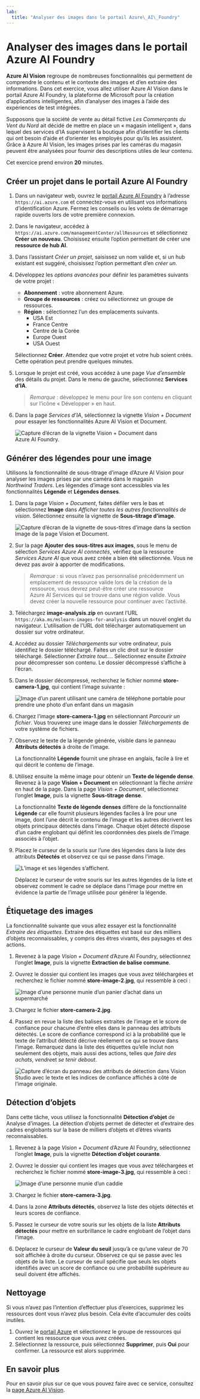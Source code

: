 ```yaml
---
lab:
  title: "Analyser des images dans le portail Azure\_AI\_Foundry"
---
```


# Analyser des images dans le portail Azure AI Foundry

**Azure AI Vision** regroupe de nombreuses fonctionnalités qui permettent de comprendre le contenu et le contexte des images et d’en extraire des informations. Dans cet exercice, vous allez utiliser Azure AI Vision dans le portail Azure AI Foundry, la plateforme de Microsoft pour la création d’applications intelligentes, afin d’analyser des images à l’aide des expériences de test intégrées. 

Supposons que la société de vente au détail fictive *Les Commerçants du Vent du Nord* ait décidé de mettre en place un « magasin intelligent », dans lequel des services d’IA supervisent la boutique afin d’identifier les clients qui ont besoin d’aide et d’orienter les employés pour qu’ils les assistent. Grâce à Azure AI Vision, les images prises par les caméras du magasin peuvent être analysées pour fournir des descriptions utiles de leur contenu.

Cet exercice prend environ **20** minutes.

## Créer un projet dans le portail Azure AI Foundry

1. Dans un navigateur web, ouvrez le [portail Azure AI Foundry](https://ai.azure.com) à l’adresse `https://ai.azure.com` et connectez-vous en utilisant vos informations d’identification Azure. Fermez les conseils ou les volets de démarrage rapide ouverts lors de votre première connexion. 

1. Dans le navigateur, accédez à `https://ai.azure.com/managementCenter/allResources` et sélectionnez **Créer un nouveau**. Choisissez ensuite l’option permettant de créer une **ressource de hub AI**.

1. Dans l’assistant *Créer un projet*, saisissez un nom valide et, si un hub existant est suggéré, choisissez l’option permettant d’en *créer un*. 

1. Développez les *options avancées* pour définir les paramètres suivants de votre projet :
    - **Abonnement** : votre abonnement Azure.
    - **Groupe de ressources** : créez ou sélectionnez un groupe de ressources.
    - **Région** : sélectionnez l’un des emplacements suivants.
        * USA Est
        * France Centre
        * Centre de la Corée
        * Europe Ouest
        * USA Ouest

    Sélectionnez **Créer**. Attendez que votre projet et votre hub soient créés. Cette opération peut prendre quelques minutes.

1. Lorsque le projet est créé, vous accédez à une page *Vue d’ensemble* des détails du projet. Dans le menu de gauche, sélectionnez **Services d’IA**. 

    >*Remarque* : développez le menu pour lire son contenu en cliquant sur l’icône « Développer » en haut. 

1. Dans la page *Services d’IA*, sélectionnez la vignette *Vision + Document* pour essayer les fonctionnalités Azure AI Vision et Document.

    ![Capture d’écran de la vignette Vision + Document dans Azure AI Foundry.](./media/vision-document-tile.png)

## Générer des légendes pour une image

Utilisons la fonctionnalité de sous-titrage d’image d’Azure AI Vision pour analyser les images prises par une caméra dans le magasin *Northwind Traders*. Les légendes d’image sont accessibles via les fonctionnalités **Légende** et **Légendes denses**.

1. Dans la page *Vision + Document*, faites défiler vers le bas et sélectionnez **Image** dans *Afficher toutes les autres fonctionnalités de vision*. Sélectionnez ensuite la vignette de **Sous-titrage d’image**.

    ![Capture d’écran de la vignette de sous-titres d’image dans la section Image de la page Vision et Document.](./media/vision-image-captioning-tile.png)

1. Sur la page **Ajouter des sous-titres aux images**, sous le menu de sélection *Services Azure AI connectés*, vérifiez que la ressource *Services Azure AI* que vous avez créée a bien été sélectionnée. Vous ne devez pas avoir à apporter de modifications. 

    >*Remarque* : si vous n’avez pas personnalisé précédemment un emplacement de ressource valide lors de la création de la ressource, vous devrez peut-être créer une ressource Azure AI Services qui se trouve dans une région valide. Vous devez créer la nouvelle ressource pour continuer avec l’activité.  

1. Téléchargez **image-analysis.zip** en ouvrant l’URL `https://aka.ms/mslearn-images-for-analysis` dans un nouvel onglet du navigateur. L’utilisation de l’URL doit télécharger automatiquement un dossier sur votre ordinateur. 

1. Accédez au dossier *Téléchargements* sur votre ordinateur, puis identifiez le dossier téléchargé. Faites un clic droit sur le dossier téléchargé. Sélectionner *Extraire tout...*. Sélectionnez ensuite *Extraire* pour décompresser son contenu. Le dossier décompressé s’affiche à l’écran.  

1. Dans le dossier décompressé, recherchez le fichier nommé **store-camera-1.jpg**, qui contient l’image suivante :

    ![Image d’un parent utilisant une caméra de téléphone portable pour prendre une photo d’un enfant dans un magasin](./media/analyze-images-vision/store-camera-1.jpg)

1. Chargez l’image **store-camera-1.jpg** en sélectionnant *Parcourir un fichier*. Vous trouverez une image dans le dossier *Téléchargements* de votre système de fichiers.

1. Observez le texte de la légende générée, visible dans le panneau **Attributs détectés** à droite de l’image.

    La fonctionnalité **Légende** fournit une phrase en anglais, facile à lire et qui décrit le contenu de l’image.

1. Utilisez ensuite la même image pour obtenir un **Texte de légende dense**. Revenez à la page **Vision + Document** en sélectionnant la flèche *arrière* en haut de la page. Dans la page *Vision + Document*, sélectionnez l’onglet **Image**, puis la vignette **Sous-titrage dense**.

    La fonctionnalité **Texte de légende denses** diffère de la fonctionnalité **Légende** car elle fournit plusieurs légendes faciles à lire pour une image, dont l’une décrit le contenu de l’image et les autres décrivent les objets principaux détectés dans l’image. Chaque objet détecté dispose d’un cadre englobant qui définit les coordonnées des pixels de l’image associés à l’objet.

1. Placez le curseur de la souris sur l’une des légendes dans la liste des attributs **Détectés** et observez ce qui se passe dans l’image.

    ![L’image et ses légendes s’affichent.](./media/analyze-images-vision/dense-captioning.png)

    Déplacez le curseur de votre souris sur les autres légendes de la liste et observez comment le cadre se déplace dans l’image pour mettre en évidence la partie de l’image utilisée pour générer la légende.

## Étiquetage des images 

La fonctionnalité suivante que vous allez essayer est la fonctionnalité *Extraire des étiquettes*. Extraire des étiquettes est basé sur des milliers d’objets reconnaissables, y compris des êtres vivants, des paysages et des actions.

1. Revenez à la page *Vision + Document* d’Azure AI Foundry, sélectionnez l’onglet **Image**, puis la vignette **Extraction de balise commune**.

1. Ouvrez le dossier qui contient les images que vous avez téléchargées et recherchez le fichier nommé **store-image-2.jpg**, qui ressemble à ceci :

    ![Image d’une personne munie d’un panier d’achat dans un supermarché](./media/analyze-images-vision/store-camera-2.jpg)

1. Chargez le fichier **store-camera-2.jpg**.

1. Passez en revue la liste des balises extraites de l’image et le score de confiance pour chacune d’entre elles dans le panneau des attributs détectés. Le score de confiance correspond ici à la probabilité que le texte de l’attribut détecté décrive réellement ce qui se trouve dans l’image. Remarquez dans la liste des étiquettes qu’elle inclut non seulement des objets, mais aussi des actions, telles que *faire des achats*, *vendre*et *se tenir debout*.

    ![Capture d’écran du panneau des attributs de détection dans Vision Studio avec le texte et les indices de confiance affichés à côté de l’image originale.](./media/analyze-images-vision/detect-attributes.png)

## Détection d’objets

Dans cette tâche, vous utilisez la fonctionnalité **Détection d’objet** de Analyse d’images. La détection d’objets permet de détecter et d’extraire des cadres englobants sur la base de milliers d’objets et d’êtres vivants reconnaissables.

1. Revenez à la page *Vision + Document* d’Azure AI Foundry, sélectionnez l’onglet **Image**, puis la vignette **Détection d’objet courante**.

1. Ouvrez le dossier qui contient les images que vous avez téléchargées et recherchez le fichier nommé **store-image-3.jpg**, qui ressemble à ceci :

    ![Image d’une personne munie d’un caddie](./media/analyze-images-vision/store-camera-3.jpg)

1. Chargez le fichier **store-camera-3.jpg**.

1. Dans la zone **Attributs détectés**, observez la liste des objets détectés et leurs scores de confiance.

1. Passez le curseur de votre souris sur les objets de la liste **Attributs détectés** pour mettre en surbrillance le cadre englobant de l’objet dans l’image.

1. Déplacez le curseur de **Valeur du seuil** jusqu’à ce qu’une valeur de 70 soit affichée à droite du curseur. Observez ce qui se passe avec les objets de la liste. Le curseur de seuil spécifie que seuls les objets identifiés avec un score de confiance ou une probabilité supérieure au seuil doivent être affichés.

## Nettoyage

Si vous n’avez pas l’intention d’effectuer plus d’exercices, supprimez les ressources dont vous n’avez plus besoin. Cela évite d’accumuler des coûts inutiles.

1. Ouvrez le [portail Azure]( https://portal.azure.com) et sélectionnez le groupe de ressources qui contient les ressource que vous avez créées. 
1. Sélectionnez la ressource, puis sélectionnez **Supprimer**, puis **Oui** pour confirmer. La ressource est alors supprimée.

## En savoir plus

Pour en savoir plus sur ce que vous pouvez faire avec ce service, consultez la [page Azure AI Vision](https://learn.microsoft.com/azure/ai-services/computer-vision/overview).
